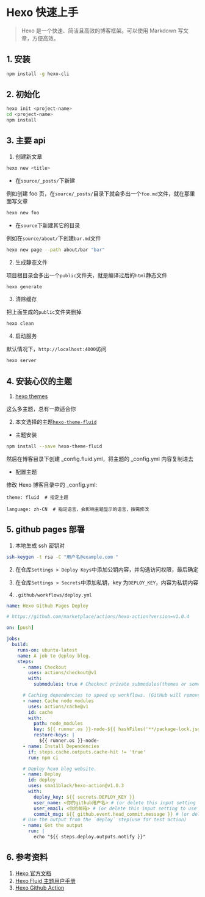 # Hexo 快速上手

> Hexo 是一个快速、简洁且高效的博客框架。可以使用 Markdown 写文章，方便高效。

## 1. 安装

```bash
npm install -g hexo-cli
```

## 2. 初始化

```bash
hexo init <project-name>
cd <project-name>
npm install
```

## 3. 主要 api

1. 创建新文章

```bash
hexo new <title>
```

- 在`source/_posts/`下新建

例如创建 foo 页，在`source/_posts/`目录下就会多出一个`foo.md`文件，就在那里面写文章

```bash
hexo new foo
```

- 在`source`下新建其它的目录

例如在`source/about/`下创建`bar.md`文件

```bash
hexo new page --path about/bar "bar"
```

2. 生成静态文件

项目根目录会多出一个`public`文件夹，就是编译过后的`html`静态文件

```bash
hexo generate
```

3. 清除缓存

把上面生成的`public`文件夹删掉

```bash
hexo clean
```

4. 启动服务

默认情况下，`http://localhost:4000`访问

```bash
hexo server
```

## 4. 安装心仪的主题

1. [hexo themes](https://hexo.io/themes/)

这么多主题，总有一款适合你

2. 本文选择的主题[`hexo-theme-fluid`](https://github.com/fluid-dev/hexo-theme-fluid)

- 主题安装

```bash
npm install --save hexo-theme-fluid
```

然后在博客目录下创建 \_config.fluid.yml，将主题的 \_config.yml 内容复制进去

- 配置主题

修改 Hexo 博客目录中的 \_config.yml:

```
theme: fluid  # 指定主题

language: zh-CN  # 指定语言，会影响主题显示的语言，按需修改
```

## 5. github pages 部署

1. 本地生成 ssh 密钥对

```bash
ssh-keygen -t rsa -C "用户名@example.com "
```

2. 在仓库`Settings > Deploy Keys`中添加公钥内容，并勾选访问权限，最后确定

3. 在仓库`Settings > Secrets`中添加私钥，key 为`DEPLOY_KEY`，内容为私钥内容

4. `.github/workflows/deploy.yml`

```yml
name: Hexo Github Pages Deploy

# https://github.com/marketplace/actions/hexo-action?version=v1.0.4

on: [push]

jobs:
  build:
    runs-on: ubuntu-latest
    name: A job to deploy blog.
    steps:
      - name: Checkout
        uses: actions/checkout@v1
        with:
          submodules: true # Checkout private submodules(themes or something else).

      # Caching dependencies to speed up workflows. (GitHub will remove any cache entries that have not been accessed in over 7 days.)
      - name: Cache node modules
        uses: actions/cache@v1
        id: cache
        with:
          path: node_modules
          key: ${{ runner.os }}-node-${{ hashFiles('**/package-lock.json') }}
          restore-keys: |
            ${{ runner.os }}-node-
      - name: Install Dependencies
        if: steps.cache.outputs.cache-hit != 'true'
        run: npm ci

      # Deploy hexo blog website.
      - name: Deploy
        id: deploy
        uses: sma11black/hexo-action@v1.0.3
        with:
          deploy_key: ${{ secrets.DEPLOY_KEY }}
          user_name: <你的github用户名> # (or delete this input setting to use bot account)
          user_email: <你的邮箱> # (or delete this input setting to use bot account)
          commit_msg: ${{ github.event.head_commit.message }} # (or delete this input setting to use hexo default settings)
      # Use the output from the `deploy` step(use for test action)
      - name: Get the output
        run: |
          echo "${{ steps.deploy.outputs.notify }}"
```

## 6. 参考资料

1. [Hexo 官方文档](https://hexo.io/zh-cn/docs)
2. [Hexo Fluid 主题用户手册](https://hexo.fluid-dev.com/docs/guide)
3. [Hexo Github Action](https://github.com/marketplace/actions/hexo-action?version=v1.0.4)

